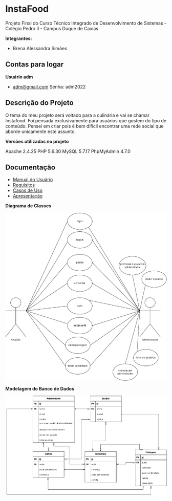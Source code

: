 # InstaFood

Projeto Final do Curso Técnico Integrado de Desenvolvimento de Sistemas - Colégio Pedro II - Campus Duque de Caxias

**Integrantes:**
 - Brena Alessandra Simões 

## Contas para logar
**Usuário adm**
- adm@gmail.com Senha: adm2022

 ## Descrição do Projeto

 O tema do meu projeto será voltado para a culinária e vai se chamar Instafood. Foi pensada exclusivamente para usuários que gostem do tipo de conteúdo. Pensei em criar pois é bem díficil encontrar uma rede social que aborde unicamente este assunto.

**Versões utilizadas no projeto**

Apache 2.4.25
PHP 5.6.30
MySQL 5.7.17
PhpMyAdmin 4.7.0

## Documentação

- [Manual do Usuário](manual.md)
- [Requisitos](requisitos.md)
- [Casos de Uso](casos-de-uso.md)
- [Apresentação](apresentação.pdf)

**Diagrama de Classes**

![Diagrama de Classes](diagrama-casos.png)

**Modelagem do Banco de Dados**

![Diagrama de Banco de Dados](diagrama-banco.png)
